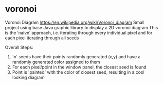 # voronoi
Voronoi Diagram 
https://en.wikipedia.org/wiki/Voronoi_diagram
Small project using base Java graphic library to display a 2D voronoi diagram 
This is the 'naive' approach, i.e. iterating through every individual pixel and for each pixel iterating through all seeds

 Overall Steps:
 1) 'n' seeds have their points randomly generated (x,y) and have a randomly generated color assigned to them
 2) For each pixel/point in the window panel, the closest seed is found
 3) Point is 'painted' with the color of closest seed, resulting in a cool looking diagram                                                                                                                                                      
